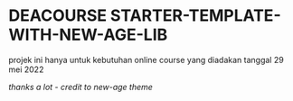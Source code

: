 <h1>DEACOURSE STARTER-TEMPLATE-WITH-NEW-AGE-LIB</h1>

<p>projek ini hanya untuk kebutuhan online course yang diadakan tanggal 29 mei 2022</p>
<i>thanks a lot - credit to new-age theme</i>
